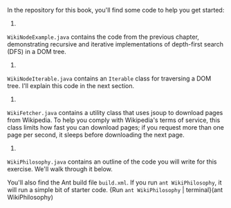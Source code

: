 In the repository for this book, you'll find some code to help you get started:



1. 
`WikiNodeExample.java` contains the code from the previous
chapter, demonstrating recursive and iterative implementations of
depth-first search (DFS) in a DOM tree.

1. 
`WikiNodeIterable.java` contains an `Iterable` class for
traversing a DOM tree. I'll explain this code in the next section.

1. 
`WikiFetcher.java` contains a utility class that uses jsoup to
download pages from Wikipedia. To help you comply with Wikipedia's
terms of service, this class limits how fast you can download pages;
if you request more than one page per second, it sleeps before
downloading the next page.

1. 
`WikiPhilosophy.java` contains an outline of the code you will
write for this exercise. We'll walk through it below.


You'll also find the Ant build file `build.xml`.  If you run `ant WikiPhilosophy`, it will run a simple bit of starter code. {Run `ant WikiPhilosophy` | terminal}(ant WikiPhilosophy)
